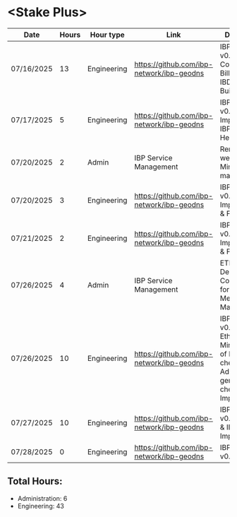 # \<Stake Plus\>
| Date | Hours | Hour type | Link | Description | 
|---|---|---|---|---|
| 07/16/2025 | 13 | Engineering | https://github.com/ibp-network/ibp-geodns | IBP-GeoDNS v0.4 - IBP Collator (API & Billing PDFs), IBDash Initial Build |
| 07/17/2025 | 5 | Engineering | https://github.com/ibp-network/ibp-geodns | IBP-GeoDNS v0.4 - IBDash Improvements, IBPMonitor Healthchecks |
| 07/20/2025 | 2 | Admin | IBP Service Management | Removing westend, Minor member management |
| 07/20/2025 | 3 | Engineering | https://github.com/ibp-network/ibp-geodns | IBP-GeoDNS v0.4 - IBDash Improvements & Fixes |
| 07/21/2025 | 2 | Engineering | https://github.com/ibp-network/ibp-geodns | IBP-GeoDNS v0.4 - IBDash Improvements & Fixes |
| 07/26/2025 | 4 | Admin | IBP Service Management | ETH-RPC Deployment, Configuration for Revive, Member Management |
| 07/26/2025 | 10 | Engineering | https://github.com/ibp-network/ibp-geodns | IBP-GeoDNS v0.4 - Added EthRpc Check, Minor refactor of health checks, Added genesis check, IBDash Improvements |
| 07/27/2025 | 10 | Engineering | https://github.com/ibp-network/ibp-geodns | IBP-GeoDNS v0.4 - IBDash & IBPCollator Improvements |
| 07/28/2025 | 0 | Engineering | https://github.com/ibp-network/ibp-geodns | IBP-GeoDNS v0.4 -  |

## Total Hours:
- Administration: 6
- Engineering: 43
